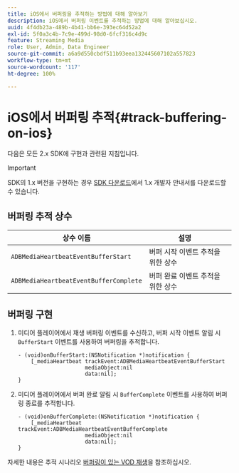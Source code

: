 ```yaml
---
title: iOS에서 버퍼링을 추적하는 방법에 대해 알아보기
description: iOS에서 버퍼링 이벤트를 추적하는 방법에 대해 알아보십시오.
uuid: 4f4db23a-489b-4b41-bb6e-393ec64d52a2
exl-id: 5f0a3c4b-7c9e-499d-98d0-6fcf316c4d9c
feature: Streaming Media
role: User, Admin, Data Engineer
source-git-commit: a6a9d550cbdf511b93eea132445607102a557823
workflow-type: tm+mt
source-wordcount: '117'
ht-degree: 100%

---
```


# iOS에서 버퍼링 추적{#track-buffering-on-ios}

다음은 모든 2.x SDK에 구현과 관련된 지침입니다.

>[!IMPORTANT]
>
>SDK의 1.x 버전을 구현하는 경우 [SDK 다운로드](/help/getting-started/download-sdks.md)에서 1.x 개발자 안내서를 다운로드할 수 있습니다.

## 버퍼링 추적 상수


| 상수 이름 | 설명     |
|---|---|
| `ADBMediaHeartbeatEventBufferStart` | 버퍼 시작 이벤트 추적을 위한 상수 |
| `ADBMediaHeartbeatEventBufferComplete` | 버퍼 완료 이벤트 추적을 위한 상수 |

## 버퍼링 구현

1. 미디어 플레이어에서 재생 버퍼링 이벤트를 수신하고, 버퍼 시작 이벤트 알림 시 `BufferStart` 이벤트를 사용하여 버퍼링을 추적합니다.

   ```
   - (void)onBufferStart:(NSNotification *)notification {
       [_mediaHeartbeat trackEvent:ADBMediaHeartbeatEventBufferStart  
                        mediaObject:nil  
                        data:nil];
   }
   ```

1. 미디어 플레이어에서 버퍼 완료 알림 시 `BufferComplete` 이벤트를 사용하여 버퍼링 종료를 추적합니다.

   ```
   - (void)onBufferComplete:(NSNotification *)notification {
       [_mediaHeartbeat trackEvent:ADBMediaHeartbeatEventBufferComplete  
                        mediaObject:nil  
                        data:nil];
   }
   ```

자세한 내용은 추적 시나리오 [버퍼링이 있는 VOD 재생](/help/use-cases/tracking-scenarios/vod-buffering.md)을 참조하십시오.
